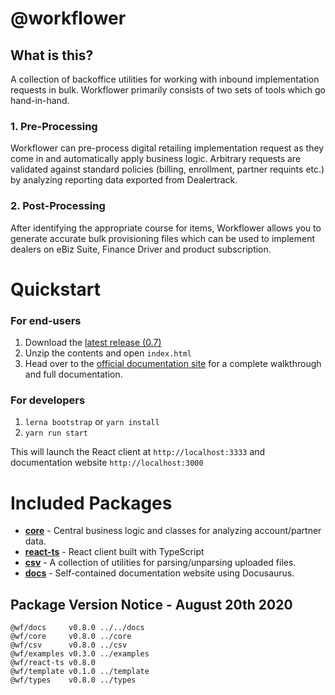 # @workflower

## What is this?

A collection of backoffice utilities for working with inbound implementation requests in bulk. Workflower primarily consists of two sets of tools which go hand-in-hand.

### 1. Pre-Processing
Workflower can pre-process digital retailing implementation request as they come in and automatically apply business logic. Arbitrary requests are validated against standard policies (billing, enrollment, partner  requints etc.) by analyzing reporting data exported from Dealertrack.

### 2. Post-Processing
After identifying the appropriate course for items, Workflower allows you to generate accurate bulk provisioning files which can be used to implement dealers on eBiz Suite, Finance Driver and product subscription.


# Quickstart

### For end-users

1. Download the [latest release (0.7)](https://ghe.coxautoinc.com/Darin-Cassler/workflower-monorepo/releases/download/0.7/workflower-portable-0.7-dist.zip)
2. Unzip the contents and open `index.html`
3. Head over to the [official documentation site](https://pages.ghe.coxautoinc.com/Darin-Cassler/workflower-monorepo/) for a complete walkthrough and full documentation.


### For developers

1. `lerna bootstrap` or `yarn install`
2. `yarn run start`

This will launch the React client at `http://localhost:3333` and documentation website `http://localhost:3000`


# Included Packages

- **[core](https://ghe.coxautoinc.com/Darin-Cassler/workflower-monorepo/tree/master/packages/core)** - Central business logic and classes for analyzing account/partner data.
- **[react-ts](https://ghe.coxautoinc.com/Darin-Cassler/workflower-monorepo/tree/master/packages/react-ts)** - React client built with TypeScript
- **[csv](https://ghe.coxautoinc.com/Darin-Cassler/workflower-monorepo/tree/master/packages/csv)** - A collection of utilities for parsing/unparsing uploaded files.
- **[docs](https://ghe.coxautoinc.com/Darin-Cassler/workflower-monorepo/tree/master/docs)** - Self-contained documentation website using Docusaurus.




## Package Version Notice - August 20th 2020

```
@wf/docs     v0.8.0 ../../docs
@wf/core     v0.8.0 ../core
@wf/csv      v0.8.0 ../csv
@wf/examples v0.3.0 ../examples
@wf/react-ts v0.8.0
@wf/template v0.1.0 ../template
@wf/types    v0.8.0 ../types
```

